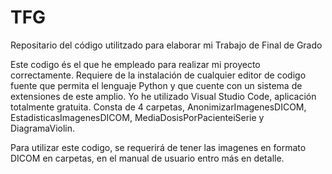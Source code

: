 # TFG
Repositario del código utilitzado para elaborar mi Trabajo de Final de Grado

Este codigo és el que he empleado para realizar mi proyecto correctamente. Requiere de la instalación de cualquier editor de codigo fuente que permita el lenguaje Python y que cuente con un sistema de extensiones de este amplio. Yo he utilizado Visual Studio Code, aplicación totalmente gratuita. Consta de 4 carpetas, AnonimizarImagenesDICOM, EstadisticasImagenesDICOM, MediaDosisPorPacienteiSerie y DiagramaViolin. 

Para utilizar este codigo, se requerirá de tener las imagenes en formato DICOM en carpetas, en el manual de usuario entro más en detalle.


